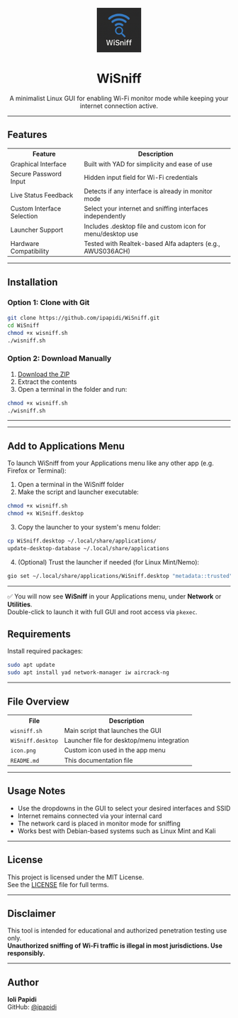 
<p align="center">
  <img src="icon.png" width="100" alt="WiSniff icon">
</p>

<h1 align="center">WiSniff</h1>

<p align="center">
  A minimalist Linux GUI for enabling Wi-Fi monitor mode while keeping your internet connection active.
</p>

---

## Features

<table>
  <tr>
    <th>Feature</th>
    <th>Description</th>
  </tr>
  <tr>
    <td>Graphical Interface</td>
    <td>Built with YAD for simplicity and ease of use</td>
  </tr>
  <tr>
    <td>Secure Password Input</td>
    <td>Hidden input field for Wi-Fi credentials</td>
  </tr>
  <tr>
    <td>Live Status Feedback</td>
    <td>Detects if any interface is already in monitor mode</td>
  </tr>
  <tr>
    <td>Custom Interface Selection</td>
    <td>Select your internet and sniffing interfaces independently</td>
  </tr>
  <tr>
    <td>Launcher Support</td>
    <td>Includes .desktop file and custom icon for menu/desktop use</td>
  </tr>
  <tr>
    <td>Hardware Compatibility</td>
    <td>Tested with Realtek-based Alfa adapters (e.g., AWUS036ACH)</td>
  </tr>
</table>

---

## Installation

### Option 1: Clone with Git

```bash
git clone https://github.com/ipapidi/WiSniff.git
cd WiSniff
chmod +x wisniff.sh
./wisniff.sh
```

### Option 2: Download Manually

1. [Download the ZIP](https://github.com/ipapidi/WiSniff/archive/refs/heads/main.zip)
2. Extract the contents
3. Open a terminal in the folder and run:

```bash
chmod +x wisniff.sh
./wisniff.sh
```

---


---

## Add to Applications Menu

To launch WiSniff from your Applications menu like any other app (e.g. Firefox or Terminal):

1. Open a terminal in the WiSniff folder
2. Make the script and launcher executable:

```bash
chmod +x wisniff.sh
chmod +x WiSniff.desktop
```

3. Copy the launcher to your system's menu folder:

```bash
cp WiSniff.desktop ~/.local/share/applications/
update-desktop-database ~/.local/share/applications
```

4. (Optional) Trust the launcher if needed (for Linux Mint/Nemo):

```bash
gio set ~/.local/share/applications/WiSniff.desktop "metadata::trusted" yes
```

---

✅ You will now see **WiSniff** in your Applications menu, under **Network** or **Utilities**.  
Double-click to launch it with full GUI and root access via `pkexec`.
## Requirements

Install required packages:

```bash
sudo apt update
sudo apt install yad network-manager iw aircrack-ng
```

---

## File Overview

<table>
  <tr>
    <th>File</th>
    <th>Description</th>
  </tr>
  <tr>
    <td><code>wisniff.sh</code></td>
    <td>Main script that launches the GUI</td>
  </tr>
  <tr>
    <td><code>WiSniff.desktop</code></td>
    <td>Launcher file for desktop/menu integration</td>
  </tr>
  <tr>
    <td><code>icon.png</code></td>
    <td>Custom icon used in the app menu</td>
  </tr>
  <tr>
    <td><code>README.md</code></td>
    <td>This documentation file</td>
  </tr>
</table>

---

## Usage Notes

- Use the dropdowns in the GUI to select your desired interfaces and SSID
- Internet remains connected via your internal card
- The network card is placed in monitor mode for sniffing
- Works best with Debian-based systems such as Linux Mint and Kali

---

## License

This project is licensed under the MIT License.  
See the [LICENSE](LICENSE) file for full terms.

---

## Disclaimer

This tool is intended for educational and authorized penetration testing use only.  
**Unauthorized sniffing of Wi-Fi traffic is illegal in most jurisdictions. Use responsibly.**

---

## Author

**Ioli Papidi**  
GitHub: [@ipapidi](https://github.com/ipapidi)
